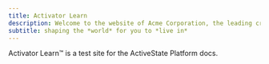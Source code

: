 ```yaml
---
title: Activator Learn
description: Welcome to the website of Acme Corporation, the leading creator of digital shapes on the planet, providing precise shape creations that are ready to use.
subtitle: shaping the *world* for you to *live in*
---
```


Activator Learn&trade; is a test site for the ActiveState Platform docs.